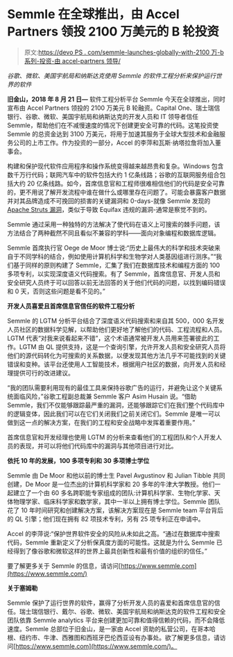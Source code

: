 # Semmle 在全球推出，由 Accel Partners 领投 2100 万美元的 B 轮投资

> 原文:[https://devo PS . com/semmle-launches-globally-with-2100 万-b 系列-投资-由 accel-partners 领导/](https://devops.com/semmle-launches-globally-with-21-million-series-b-investment-led-by-accel-partners/)

*谷歌、微软、美国宇航局和纳斯达克使用 Semmle 的软件工程分析来保护运行世界的软件*

**旧金山，2018 年 8 月 21 日—** 软件工程分析平台 Semmle 今天在全球推出，同时宣布由 Accel Partners 领投的 2100 万美元 B 轮融资。Capital One、瑞士瑞信银行、谷歌、微软、美国宇航局和纳斯达克的开发人员和 IT 领导者信任 Semmle，帮助他们在不减慢速度的情况下创建更安全可靠的代码。这笔投资使 Semmle 的总资金达到 3100 万美元，将用于加速其服务于全球大型技术和金融服务公司的上市工作。作为投资的一部分，Accel 的李萍和瓦斯·纳塔拉詹将加入董事会。

构建和保护现代软件应用程序和操作系统变得越来越昂贵和复杂。Windows 包含数千万行代码；联网汽车中的软件包括大约 1 亿条线路；谷歌的互联网服务组合包括大约 20 亿条线路。如今，首席信息官和工程师很难相信他们的代码是安全可靠的，更不用说了解开发流程中谁在做什么或哪里存在问题了。可能会暴露客户数据并对其品牌造成不可挽回的损害的关键漏洞和 0-days-就像 Semmle 发现的 [Apache Struts 漏洞](https://lgtm.com/blog/apache_struts_CVE-2017-9805_announcement)，类似于导致 Equifax 违规的漏洞-通常是察觉不到的。

Semmle 通过采用一种独特的方法解决了使代码在语义上可搜索的棘手问题，该方法结合了两种截然不同且看似不兼容的学科——面向对象编程和数据库逻辑。

Semmle 首席执行官 Oege de Moor 博士说:“历史上最伟大的科学和技术突破来自于不同学科的结合，例如使用计算机科学和生物学对人类基因组进行测序。”“我们基于同样的原则构建了 Semmle，汇集了我们在数据库技术和编程方面的 100 多项专利，以实现深度语义代码搜索。有了 Semmle，首席信息官、开发人员和安全研究人员终于可以回答以前无法回答的关于他们代码的问题，以找到编码错误和 0 天，否则这些问题是看不见的。”

**开发人员喜爱且首席信息官信任的软件工程分析**

Semmle 的 LGTM 分析平台结合了深度语义代码搜索和来自其 500，000 名开发人员社区的数据科学见解，以帮助他们更好地了解他们的代码、工程流程和人员。LGTM 代表“对我来说看起来不错”，这个术语通常被开发人员用来签署彼此的工作。LGTM 由 QL 提供支持，这是一个查询引擎，允许开发人员和安全研究人员将他们的源代码转化为可搜索的关系数据，以便发现其他方法几乎不可能找到的关键错误和变种。该平台还使用人工智能技术，根据用户社区的数据，向开发人员和经理提供可行的改进建议。

“我的团队需要利用现有的最佳工具来保持谷歌广告的运行，并避免让这个关键系统面临风险，”谷歌工程副总裁兼 Semmle 客户 Asim Husain 说。“借助 Semmle，我们不仅能够跟踪最严重的漏洞，还能够跟踪它们在我们整个代码库中的逻辑变体，因此我们可以在它们关闭我们之前关闭它们。Semmle 是唯一可以做到这一点的解决方案，在我们的工程和安全战略中发挥着重要作用。”

首席信息官和开发经理也使用 LGTM 的分析来查看他们的工程团队和个人开发人员的表现，并可以将他们代码库中的漏洞与其他项目进行对比。

**依托 10 年的发展，100 多项专利和 30 多项博士学位**

Semmle 由 De Moor 和他以前的博士生 Pavel Avgustinov 和 Julian Tibble 共同创建，De Moor 是一位杰出的计算机科学家和 20 多年的牛津大学教授。他们一起建立了一个由 60 多名跨职能专家组成的团队:计算机科学家、生物化学家、天体物理学家、临床科学家和数学家，其中一半以上拥有博士学位。Semmle 团队花了 10 年时间研究和创建解决方案，该解决方案现在是 Semmle team 平台背后的 QL 引擎；他们现在拥有 82 项技术专利，另有 25 项专利正在申请中。

Accel 的李萍说:“保护世界软件安全的风险从未如此之高。“通过在数据库中搜索代码，Semmle 重新定义了分析保真度方面的可能性。这就是为什么 Semmle 已经得到了像谷歌和微软这样的世界上最具创新性和最有价值的组织的信任。”

要了解更多关于 Semmle 的信息，请访问[https://www.semmle.com](https://www.semmle.com/)

**关于塞姆勒**

Semmle 保护了运行世界的软件，赢得了分析开发人员的喜爱和首席信息官的信任。瑞士瑞信银行、戴尔、谷歌、微软、美国宇航局和纳斯达克的软件工程和安全团队依靠 Semmle analytics 平台来创建更加可靠和值得信赖的代码，而不会降低速度。Semmle 总部位于旧金山，是一家由 Accel 资助的私营公司，在哥本哈根、纽约市、牛津、西雅图和西班牙巴伦西亚设有办事处。欲了解更多信息，请访问[https://www.semmle.com](https://www.semmle.com/)。